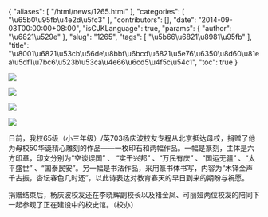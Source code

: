 {
    "aliases": [
        "/html/news/1265.html"
    ],
    "categories": [
        "\u65b0\u95fb\u4e2d\u5fc3"
    ],
    "contributors": [],
    "date": "2014-09-03T00:00:00+08:00",
    "isCJKLanguage": true,
    "params": {
        "author": "\u6821\u529e"
    },
    "slug": "1265",
    "tags": [
        "\u5b66\u6821\u8981\u95fb"
    ],
    "title": "\u8001\u6821\u53cb\u56de\u8bbf\u6bcd\u6821\u5e76\u6350\u8d60\u81ea\u5df1\u7bc6\u523b\u53ca\u4e66\u6cd5\u4f5c\u54c1",
    "toc": true
}

![](https://cdn.tfls.online/mirror/full/2a52061b67a6039207b5277a3ad95e840bd23ff6.jpg)




![](https://cdn.tfls.online/mirror/full/3fee3520c36b20b490809aeb57aacfa895d7e541.jpg)




![](https://cdn.tfls.online/mirror/full/953aa51b785ede1a7100f2edf4c41dcefe2d553d.jpg)




![](https://cdn.tfls.online/mirror/full/fd084417008ab65c61d3b500236c8b1660fd4165.jpg)




  





日前，我校65级（小三年级）/英703杨庆波校友专程从北京抵达母校，捐赠了他为母校50华诞精心雕刻的作品——一枚印石和两幅作品。一幅是篆刻，主体是六方印章，印文分别为“空谈误国” 、 “实干兴邦” 、“万民有庆” 、“国运无疆” 、“太平盛世” 、“国泰民安”。另一幅是书法作品，采用篆书体书写，内容为“木铎金声千古振，杏坛春色几时还”，以此诗表达对教育春天的早日到来的期盼与祝愿。




捐赠结束后，杨庆波校友还在李晓辉副校长以及褚金凤、可丽娅两位校友的陪同下一起参观了正在建设中的校史馆。（校办）




  



